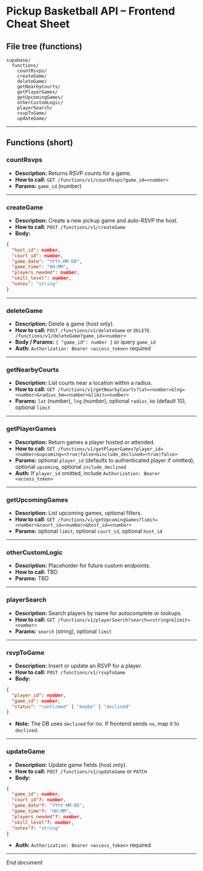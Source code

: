 # Pickup Basketball API – Frontend Cheat Sheet

## File tree (functions)

```
supabase/
  functions/
    countRsvps/
    createGame/
    deleteGame/
    getNearbyCourts/
    getPlayerGames/
    getUpcomingGames/
    otherCustomLogic/
    playerSearch/
    rsvpToGame/
    updateGame/
```

---

## Functions (short)

### countRsvps

* **Description:** Returns RSVP counts for a game.
* **How to call:** `GET /functions/v1/countRsvps?game_id=<number>`
* **Params:** `game_id` (number)

---

### createGame

* **Description:** Create a new pickup game and auto-RSVP the host.
* **How to call:** `POST /functions/v1/createGame`
* **Body:**

```json
{
  "host_id": number,
  "court_id": number,
  "game_date": "YYYY-MM-DD",
  "game_time": "HH:MM",
  "players_needed": number,
  "skill_level": number,
  "notes": "string"
}
```

---

### deleteGame

* **Description:** Delete a game (host only).
* **How to call:** `POST /functions/v1/deleteGame` or `DELETE /functions/v1/deleteGame?game_id=<number>`
* **Body / Params:** `{ "game_id": number }` or query `game_id`
* **Auth:** `Authorization: Bearer <access_token>` required

---

### getNearbyCourts

* **Description:** List courts near a location within a radius.
* **How to call:** `GET /functions/v1/getNearbyCourts?lat=<number>&lng=<number>&radius_km=<number>&limit=<number>`
* **Params:** `lat` (number), `lng` (number), optional `radius_km` (default 10), optional `limit`

---

### getPlayerGames

* **Description:** Return games a player hosted or attended.
* **How to call:** `GET /functions/v1/getPlayerGames?player_id=<number>&upcoming=<true|false>&include_declined=<true|false>`
* **Params:** optional `player_id` (defaults to authenticated player if omitted), optional `upcoming`, optional `include_declined`
* **Auth:** If `player_id` omitted, include `Authorization: Bearer <access_token>`

---

### getUpcomingGames

* **Description:** List upcoming games, optional filters.
* **How to call:** `GET /functions/v1/getUpcomingGames?limit=<number>&court_id=<number>&host_id=<number>`
* **Params:** optional `limit`, optional `court_id`, optional `host_id`

---

### otherCustomLogic

* **Description:** Placeholder for future custom endpoints.
* **How to call:** TBD
* **Params:** TBD

---

### playerSearch

* **Description:** Search players by name for autocomplete or lookups.
* **How to call:** `GET /functions/v1/playerSearch?search=<string>&limit=<number>`
* **Params:** `search` (string), optional `limit`

---

### rsvpToGame

* **Description:** Insert or update an RSVP for a player.
* **How to call:** `POST /functions/v1/rsvpToGame`
* **Body:**

```json
{
  "player_id": number,
  "game_id": number,
  "status": "confirmed" | "maybe" | "declined"
}
```

* **Note:** The DB uses `declined` for no. If frontend sends `no`, map it to `declined`.

---

### updateGame

* **Description:** Update game fields (host only).
* **How to call:** `POST /functions/v1/updateGame` or `PATCH`
* **Body:**

```json
{
  "game_id": number,
  "court_id"?: number,
  "game_date"?: "YYYY-MM-DD",
  "game_time"?: "HH:MM",
  "players_needed"?: number,
  "skill_level"?: number,
  "notes"?: "string"
}
```

* **Auth:** `Authorization: Bearer <access_token>` required

---

*End document*
